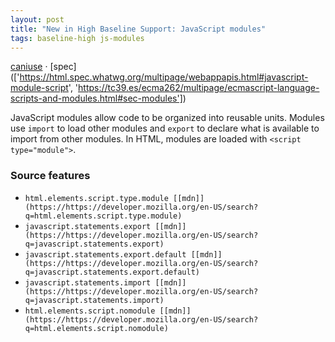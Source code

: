 ```yaml
---
layout: post
title: "New in High Baseline Support: JavaScript modules"
tags: baseline-high js-modules
---
```


[caniuse](https://caniuse.com/?search=js-modules) · [spec](['https://html.spec.whatwg.org/multipage/webappapis.html#javascript-module-script', 'https://tc39.es/ecma262/multipage/ecmascript-language-scripts-and-modules.html#sec-modules'])

JavaScript modules allow code to be organized into reusable units. Modules use `import` to load other modules and `export` to declare what is available to import from other modules. In HTML, modules are loaded with `<script type="module">`.

### Source features

- ``html.elements.script.type.module [[mdn]](https://https://developer.mozilla.org/en-US/search?q=html.elements.script.type.module)``
- ``javascript.statements.export [[mdn]](https://https://developer.mozilla.org/en-US/search?q=javascript.statements.export)``
- ``javascript.statements.export.default [[mdn]](https://https://developer.mozilla.org/en-US/search?q=javascript.statements.export.default)``
- ``javascript.statements.import [[mdn]](https://https://developer.mozilla.org/en-US/search?q=javascript.statements.import)``
- ``html.elements.script.nomodule [[mdn]](https://https://developer.mozilla.org/en-US/search?q=html.elements.script.nomodule)``
